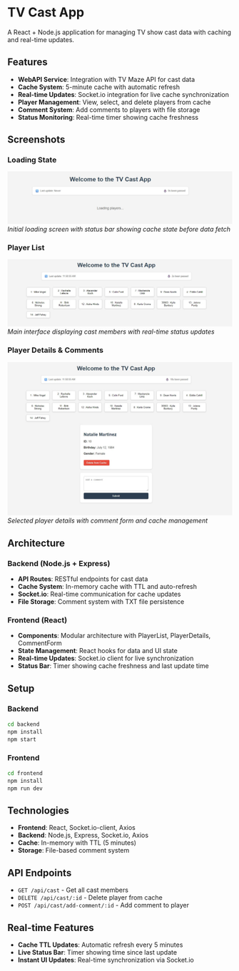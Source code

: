 # TV Cast App

A React + Node.js application for managing TV show cast data with caching and real-time updates.

## Features

- **WebAPI Service**: Integration with TV Maze API for cast data
- **Cache System**: 5-minute cache with automatic refresh
- **Real-time Updates**: Socket.io integration for live cache synchronization
- **Player Management**: View, select, and delete players from cache
- **Comment System**: Add comments to players with file storage
- **Status Monitoring**: Real-time timer showing cache freshness

## Screenshots

### Loading State

![Loading State](screenshots/loading-state.jpg)
_Initial loading screen with status bar showing cache state before data fetch_

### Player List

![Player List](screenshots/player-list.jpg)
_Main interface displaying cast members with real-time status updates_

### Player Details & Comments

![Player Details](screenshots/player-details.jpg)
_Selected player details with comment form and cache management_

## Architecture

### Backend (Node.js + Express)

- **API Routes**: RESTful endpoints for cast data
- **Cache System**: In-memory cache with TTL and auto-refresh
- **Socket.io**: Real-time communication for cache updates
- **File Storage**: Comment system with TXT file persistence

### Frontend (React)

- **Components**: Modular architecture with PlayerList, PlayerDetails, CommentForm
- **State Management**: React hooks for data and UI state
- **Real-time Updates**: Socket.io client for live synchronization
- **Status Bar**: Timer showing cache freshness and last update time

## Setup

### Backend

```bash
cd backend
npm install
npm start
```

### Frontend

```bash
cd frontend
npm install
npm run dev
```

## Technologies

- **Frontend**: React, Socket.io-client, Axios
- **Backend**: Node.js, Express, Socket.io, Axios
- **Cache**: In-memory with TTL (5 minutes)
- **Storage**: File-based comment system

## API Endpoints

- `GET /api/cast` - Get all cast members
- `DELETE /api/cast/:id` - Delete player from cache
- `POST /api/cast/add-comment/:id` - Add comment to player

## Real-time Features

- **Cache TTL Updates**: Automatic refresh every 5 minutes
- **Live Status Bar**: Timer showing time since last update
- **Instant UI Updates**: Real-time synchronization via Socket.io
